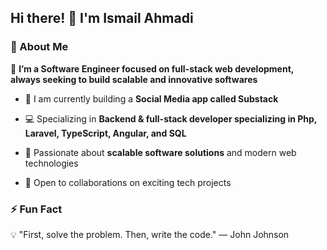 ## Hi there! 👋 I'm Ismail Ahmadi  

### 🔹 About Me

🚀 **I’m a Software Engineer focused on full-stack web development, always seeking to build scalable and innovative softwares**  
- 📱 I am currently building a **Social Media app called Substack**  

- 💻 Specializing in **Backend & full-stack developer specializing in Php, Laravel, TypeScript, Angular, and SQL**  

- 🌱 Passionate about **scalable software solutions** and modern web technologies  
- 🤝 Open to collaborations on exciting tech projects

### ⚡ Fun Fact  
💡 "First, solve the problem. Then, write the code." — John Johnson  

